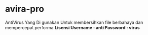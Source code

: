 # avira-pro

AntiVirus Yang Di gunakan Untuk membersihkan file berbahaya dan mempercepat performa
<b> Lisensi
<b> Username : anti
<b> Password : virus
